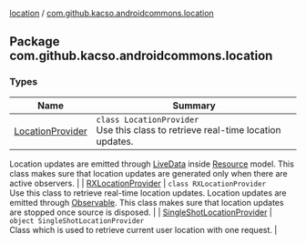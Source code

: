 [location](../index.md) / [com.github.kacso.androidcommons.location](.)

## Package com.github.kacso.androidcommons.location

### Types

| Name | Summary |
|---|---|
| [LocationProvider](-location-provider/index.md) | `class LocationProvider`<br>Use this class to retrieve real-time location updates.
Location updates are emitted through [LiveData](#) inside [Resource](#) model.
This class makes sure that location updates are generated only when there are active observers. |
| [RXLocationProvider](-r-x-location-provider/index.md) | `class RXLocationProvider`<br>Use this class to retrieve real-time location updates.
Location updates are emitted through [Observable](#).
This class makes sure that location updates are stopped once source is disposed. |
| [SingleShotLocationProvider](-single-shot-location-provider/index.md) | `object SingleShotLocationProvider`<br>Class which is used to retrieve current user location with one request. |
